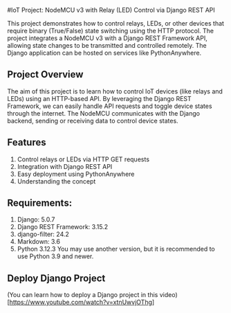 #IoT Project: NodeMCU v3 with Relay (LED) Control via Django REST API

This project demonstrates how to control relays, LEDs, or other devices that require binary (True/False) state switching using the HTTP protocol.
The project integrates a NodeMCU v3 with a Django REST Framework API, allowing state changes to be transmitted and controlled remotely.
The Django application can be hosted on services like PythonAnywhere.

## Project Overview
The aim of this project is to learn how to control IoT devices (like relays and LEDs) using an HTTP-based API.
By leveraging the Django REST Framework, we can easily handle API requests and toggle device states through the internet. 
The NodeMCU communicates with the Django backend, sending or receiving data to control device states.

## Features
1. Control relays or LEDs via HTTP GET requests
2. Integration with Django REST API
3. Easy deployment using PythonAnywhere
4. Understanding the concept
   
## Requirements:
1. Django: 5.0.7
2. Django REST Framework: 3.15.2
3. django-filter: 24.2
4. Markdown: 3.6
5. Python 3.12.3 You may use another version, but it is recommended to use Python 3.9 and newer.

## Deploy Django Project

(You can learn how to deploy a Django project in this video) [https://www.youtube.com/watch?v=xtnUwvjOThg]
